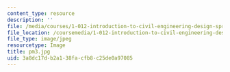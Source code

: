 ```yaml
---
content_type: resource
description: ''
file: /media/courses/1-012-introduction-to-civil-engineering-design-spring-2002/3a8dc17db2a138facfb8c25de0a97085_pm3.jpg
file_location: /coursemedia/1-012-introduction-to-civil-engineering-design-spring-2002/3a8dc17db2a138facfb8c25de0a97085_pm3.jpg
file_type: image/jpeg
resourcetype: Image
title: pm3.jpg
uid: 3a8dc17d-b2a1-38fa-cfb8-c25de0a97085
---
```

